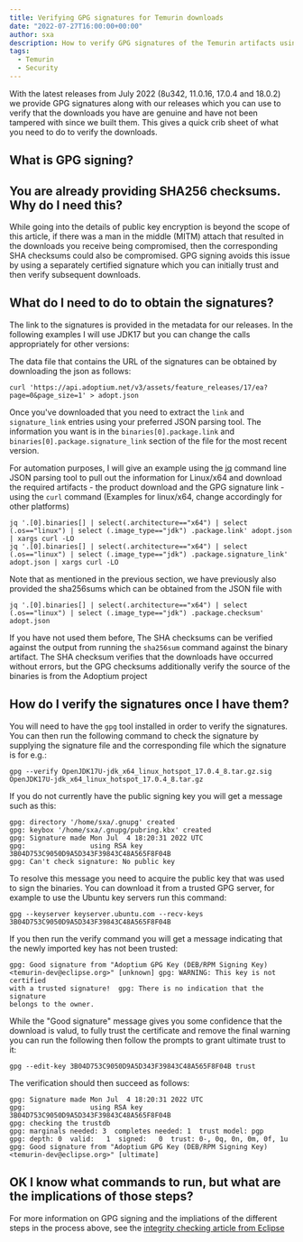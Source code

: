 ```yaml
---
title: Verifying GPG signatures for Temurin downloads
date: "2022-07-27T16:00:00+00:00"
author: sxa
description: How to verify GPG signatures of the Temurin artifacts using the Eclipse public key
tags:
  - Temurin
  - Security
---
```


With the latest releases from July 2022 (8u342, 11.0.16, 17.0.4 and 18.0.2)
we provide GPG signatures along with our releases which you can use to
verify that the downloads you have are genuine and have not been tampered
with since we built them.  This gives a quick crib sheet of what you need to
do to verify the downloads.

## What is GPG signing?

## You are already providing SHA256 checksums. Why do I need this?

While going into the details of public key encryption is beyond the scope of
this article, if there was a man in the middle (MITM) attach that resulted
in the downloads you receive being compromised, then the corresponding SHA
checksums could also be compromised.  GPG signing avoids this issue by using
a separately certified signature which you can initially trust and then verify
subsequent downloads.

## What do I need to do to obtain the signatures?

The link to the signatures is provided in the metadata for our releases.  In
the following examples I will use JDK17 but you can change the calls
appropriately for other versions:

The data file that contains the URL of the signatures can be obtained by
downloading the json as follows:

`curl 'https://api.adoptium.net/v3/assets/feature_releases/17/ea?page=0&page_size=1' > adopt.json`

Once you've downloaded that you need to extract the `link` and
`signature_link` entries using your preferred JSON parsing tool.  The
information you want is in the `binaries[0].package.link` and
`binaries[0].package.signature_link` section of the file for the most recent
version.

For automation purposes, I will give an example using the
[jq](https://stedolan.github.io/jq/) command line JSON parsing tool to pull
out the information for Linux/x64 and download the required artifacts - the
product download and the GPG signature link - using the `curl` command
(Examples for linux/x64, change accordingly for other platforms)

```
jq '.[0].binaries[] | select(.architecture=="x64") | select (.os=="linux") | select (.image_type=="jdk") .package.link' adopt.json | xargs curl -LO
jq '.[0].binaries[] | select(.architecture=="x64") | select (.os=="linux") | select (.image_type=="jdk") .package.signature_link' adopt.json | xargs curl -LO
```

Note that as mentioned in the previous section, we have previously also
provided the sha256sums which can be obtained from the JSON file with

```
jq '.[0].binaries[] | select(.architecture=="x64") | select (.os=="linux") | select (.image_type=="jdk") .package.checksum' adopt.json
```

If you have not used them before, The SHA checksums can be verified against
the output from running the `sha256sum` command against the binary artifact.
The SHA checksum verifies that the downloads have occurred without errors,
but the GPG checksums additionally verify the source of the binaries is from
the Adoptium project

## How do I verify the signatures once I have them?

You will need to have the `gpg` tool installed in order to verify the
signatures.  You can then run the following command to check the signature by supplying the signature file and the corresponding file which the signature is for e.g.:

`gpg --verify OpenJDK17U-jdk_x64_linux_hotspot_17.0.4_8.tar.gz.sig OpenJDK17U-jdk_x64_linux_hotspot_17.0.4_8.tar.gz`

If you do not currently have the public signing key you will get a message such as this:

```
gpg: directory '/home/sxa/.gnupg' created
gpg: keybox '/home/sxa/.gnupg/pubring.kbx' created
gpg: Signature made Mon Jul  4 18:20:31 2022 UTC
gpg:                using RSA key 3B04D753C9050D9A5D343F39843C48A565F8F04B
gpg: Can't check signature: No public key
```

To resolve this message you need to acquire the public key that was used to
sign the binaries.  You can download it from a trusted GPG server, for
example to use the Ubuntu key servers run this command:

`gpg --keyserver keyserver.ubuntu.com --recv-keys 3B04D753C9050D9A5D343F39843C48A565F8F04B`

If you then run the verify command you will get a message indicating that the newly imported key has not been trusted:

```
gpg: Good signature from "Adoptium GPG Key (DEB/RPM Signing Key)
<temurin-dev@eclipse.org>" [unknown] gpg: WARNING: This key is not certified
with a trusted signature!  gpg: There is no indication that the signature
belongs to the owner.
```
While the "Good signature" message gives you some
confidence that the download is valud, to fully trust the certificate and
remove the final warning you can run the following then follow the prompts
to grant ultimate trust to it:

```
gpg --edit-key 3B04D753C9050D9A5D343F39843C48A565F8F04B trust
```
The verification should then succeed as follows:
```
gpg: Signature made Mon Jul  4 18:20:31 2022 UTC
gpg:                using RSA key 3B04D753C9050D9A5D343F39843C48A565F8F04B
gpg: checking the trustdb
gpg: marginals needed: 3  completes needed: 1  trust model: pgp
gpg: depth: 0  valid:   1  signed:   0  trust: 0-, 0q, 0n, 0m, 0f, 1u
gpg: Good signature from "Adoptium GPG Key (DEB/RPM Signing Key) <temurin-dev@eclipse.org>" [ultimate]
```

## OK I know what commands to run, but what are the implications of those steps?

For more information on GPG signing and the impliations of the different steps in the process above, see the
[integrity checking article from Eclipse](https://wiki.eclipse.org/Platform-releng/How_to_check_integrity_of_downloads#Example_of_using_GPG_with_the_checksums_files)
